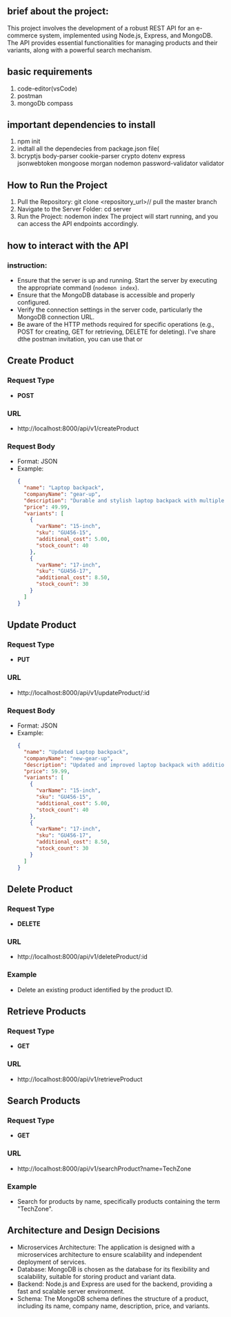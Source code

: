 ## brief about the project:
This project involves the development of a robust REST API for an e-commerce system, implemented using Node.js, Express, and MongoDB. The API provides essential functionalities for managing products and their variants, along with a powerful search mechanism.

## basic requirements
1. code-editor(vsCode)
2. postman
3. mongoDb compass

## important dependencies to install
1. npm init
2. indtall all the dependecies from package.json file(
3. bcryptjs body-parser cookie-parser crypto dotenv express jsonwebtoken mongoose morgan nodemon password-validator validator

## How to Run the Project
1. Pull the Repository:
git clone <repository_url>// pull the master branch
2. Navigate to the Server Folder:
cd server
3. Run the Project:
nodemon index
The project will start running, and you can access the API endpoints accordingly.

## how to interact with the API
### instruction:
-  Ensure that the server is up and running. Start the server by executing the appropriate command (`nodemon index`).
-  Ensure that the MongoDB database is accessible and properly configured.
- Verify the connection settings in the server code, particularly the MongoDB connection URL.
- Be aware of the HTTP methods required for specific operations (e.g., POST for creating, GET for retrieving, DELETE for deleting).
I've share dthe postman invitation, you can use that or
## Create Product

### Request Type

- **POST**

### URL

- http://localhost:8000/api/v1/createProduct

### Request Body

- Format: JSON
- Example:
  ```json
  {
    "name": "Laptop backpack",
    "companyName": "gear-up",
    "description": "Durable and stylish laptop backpack with multiple compartments with amazing colors",
    "price": 49.99,
    "variants": [
      {
        "varName": "15-inch",
        "sku": "GU456-15",
        "additional_cost": 5.00,
        "stock_count": 40
      },
      {
        "varName": "17-inch",
        "sku": "GU456-17",
        "additional_cost": 8.50,
        "stock_count": 30
      }
    ]
  }
## Update Product

### Request Type

- **PUT**

### URL

- http://localhost:8000/api/v1/updateProduct/:id

### Request Body

- Format: JSON
- Example:
  ```json
  {
    "name": "Updated Laptop backpack",
    "companyName": "new-gear-up",
    "description": "Updated and improved laptop backpack with additional features",
    "price": 59.99,
    "variants": [
      {
        "varName": "15-inch",
        "sku": "GU456-15",
        "additional_cost": 5.00,
        "stock_count": 40
      },
      {
        "varName": "17-inch",
        "sku": "GU456-17",
        "additional_cost": 8.50,
        "stock_count": 30
      }
    ]
  }
## Delete Product

### Request Type

- **DELETE**

### URL

- http://localhost:8000/api/v1/deleteProduct/:id

### Example

- Delete an existing product identified by the product ID.
## Retrieve Products

### Request Type

- **GET**

### URL

- http://localhost:8000/api/v1/retrieveProduct
## Search Products

### Request Type

- **GET**

### URL

- http://localhost:8000/api/v1/searchProduct?name=TechZone

### Example

- Search for products by name, specifically products containing the term "TechZone".

## Architecture and Design Decisions
- Microservices Architecture:
The application is designed with a microservices architecture to ensure scalability and independent deployment of services.
- Database:
MongoDB is chosen as the database for its flexibility and scalability, suitable for storing product and variant data.
- Backend:
Node.js and Express are used for the backend, providing a fast and scalable server environment.
- Schema:
The MongoDB schema defines the structure of a product, including its name, company name, description, price, and variants.
